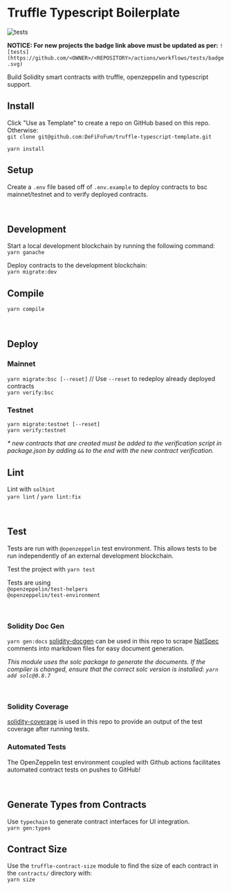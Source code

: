 # Truffle Typescript Boilerplate
![tests](https://github.com/DeFiFoFum/truffle-typescript-template/actions/workflows/tests/badge.svg)

__NOTICE: For new projects the badge link above must be updated as per:__
`![tests](https://github.com/<OWNER>/<REPOSITORY>/actions/workflows/tests/badge.svg)`


Build Solidity smart contracts with truffle, openzeppelin and typescript support.

## Install 
Click "Use as Template" to create a repo on GitHub based on this repo. Otherwise:  
`git clone git@github.com:DeFiFoFum/truffle-typescript-template.git`   
  
`yarn install`

## Setup
Create a `.env` file based off of `.env.example` to deploy contracts to bsc mainnet/testnet and to verify deployed contracts.  

</br>

## Development
Start a local development blockchain by running the following command:  
`yarn ganache`  
  
Deploy contracts to the development blockchain:  
`yarn migrate:dev` 

## Compile
`yarn compile`

</br>

## Deploy 

### Mainnet
`yarn migrate:bsc [--reset]` // Use `--reset` to redeploy already deployed contracts   
`yarn verify:bsc`  

### Testnet
`yarn migrate:testnet [--reset]`  
`yarn verify:testnet`  
  
_* new contracts that are created must be added to the verification script in package.json by adding `&&` to the end with the new contract verification._


## Lint
Lint with `solhint`  
`yarn lint` / `yarn lint:fix`    

</br>

## Test
Tests are run with `@openzeppelin` test environment. This allows tests to be run independently of an external development blockchain.   

Test the project with `yarn test`   

Tests are using  
`@openzeppelin/test-helpers`  
`@openzeppelin/test-environment` 

</br>

### Solidity Doc Gen
`yarn gen:docs`
[solidity-docgen](https://github.com/OpenZeppelin/solidity-docgen) can be used in this repo to scrape [NatSpec](https://docs.soliditylang.org/en/latest/natspec-format.html) comments into markdown files for easy document generation.  

_This module uses the solc package to generate the documents. If the compiler is changed, ensure that the correct solc version is installed: `yarn add solc@0.8.7`_

</br>

### Solidity Coverage
[solidity-coverage](https://www.npmjs.com/package/solidity-coverage) is used in this repo to provide an output of the test coverage after running tests.

### Automated Tests
The OpenZeppelin test environment coupled with Github actions facilitates automated contract tests on pushes to GitHub! 

</br>

## Generate Types from Contracts
Use `typechain` to generate contract interfaces for UI integration.  
`yarn gen:types`  

## Contract Size 
Use the `truffle-contract-size` module to find the size of each contract in the `contracts/` directory with:  
`yarn size`  


